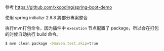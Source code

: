 參考
https://github.com/xkcoding/spring-boot-demo


使用 spring initializr 2.6.8 將部分專案整合


执行mvn打包命令，因为插件中 `execution` 节点配置了 package，所以会在打包的时候自动执行 build 命令。

   ```bash
   $ mvn clean package -Dmaven.test.skip=true
   ```